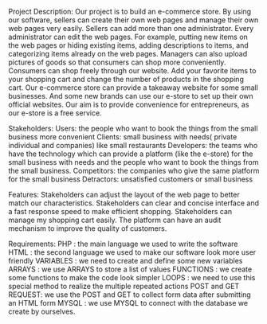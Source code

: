 Project Description:
                      Our project is to build an e-commerce store. 
                      By using our software, sellers can create their own web pages and manage their own web pages very easily. 
                      Sellers can add more than one administrator. 
                      Every administrator can edit the web pages. 
                      For example, putting new items on the web pages or hiding existing items, adding descriptions to items, and categorizing items already on the 
                    web pages. 
                      Managers can also upload pictures of goods so that consumers can shop more conveniently. 
                      Consumers can shop freely through our website. 
                      Add your favorite items to your shopping cart and change the number of products in the shopping cart.
                      Our e-commerce store can provide a takeaway website for some small businesses. 
                      And some new brands can use our e-store to set up their own official websites. 
                      Our aim is to provide convenience for entrepreneurs, as our e-store is a free service.

Stakeholders: 
                Users: the people who want to book the things from the small business more convenient
                Clients: small business with needs( private individual and companies) like small restaurants
                Developers: the teams who have the technology which can provide a platform (like the e-store) for the small business with needs and the people who
                            want to book the things from the small business.
                Competitors: the companies who give the same platform for the small business
                Detractors: unsatisfied customers or small business


Features: 
            Stakeholders can adjust the layout of the web page to better match our characteristics.
            Stakeholders can clear and concise interface and a fast response speed to make efficient shopping.
            Stakeholders can  manage my shopping cart easily.
            The platform can have an audit mechanism to improve the quality of customers.
          

Requirements:
                PHP : the main language we used to write the software
                HTML : the second language we used to make our software look more user friendly
                VARIABLES : we need to create and define some new variables
                ARRAYS : we use ARRAYS to store a list of values
                FUNCTIONS : we create some functions to make the code look simpler
                LOOPS : we need to use this special method to realize the multiple repeated actions
                POST and GET REQUEST: we use the POST and GET to collect form data after submitting an HTML form
                MYSQL : we use MYSQL to connect with the database we create by ourselves. 
